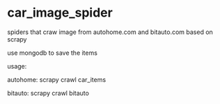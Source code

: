 # car_image_spider
spiders that craw image from autohome.com and bitauto.com based on scrapy


use mongodb to save the items

usage:

autohome: scrapy crawl car_items

bitauto: scrapy crawl bitauto

